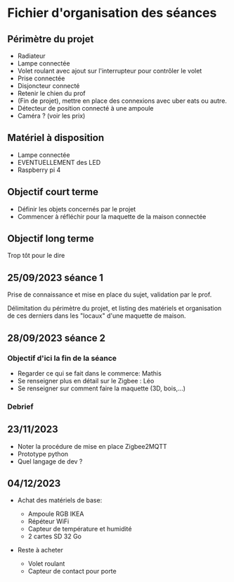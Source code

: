 # Fichier d'organisation des séances

## Périmètre du projet

* Radiateur
* Lampe connectée
* Volet roulant avec ajout sur l'interrupteur pour contrôler le volet
* Prise connectée
* Disjoncteur connecté
* Retenir le chien du prof
* (Fin de projet), mettre en place des connexions avec uber eats ou autre. 
* Détecteur de position connecté à une ampoule
* Caméra ? (voir les prix)

## Matériel à disposition

* Lampe connectée
* EVENTUELLEMENT des LED
* Raspberry pi 4

## Objectif court terme

* Définir les objets concernés par le projet
* Commencer à réfléchir pour la maquette de la maison connectée

## Objectif long terme

Trop tôt pour le dire




## 25/09/2023 séance 1

Prise de connaissance et mise en place du sujet, validation par le prof. 

Délimitation du périmètre du projet, et listing des matériels et organisation de ces derniers dans les "locaux" d'une maquette de maison.


## 28/09/2023 séance 2

### Objectif d'ici la fin de la séance

* Regarder ce qui se fait dans le commerce: Mathis
* Se renseigner plus en détail sur le Zigbee : Léo
* Se renseigner sur comment faire la maquette (3D, bois,...)


### Debrief

## 23/11/2023

- Noter la procédure de mise en place Zigbee2MQTT
- Prototype python
- Quel langage de dev ? 

## 04/12/2023

- Achat des matériels de base:
  - Ampoule RGB IKEA
  - Répéteur WiFi
  - Capteur de température et humidité
  - 2 cartes SD 32 Go

- Reste à acheter
  - Volet roulant
  - Capteur de contact pour porte